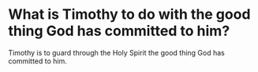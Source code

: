 # What is Timothy to do with the good thing God has committed to him?

Timothy is to guard through the Holy Spirit the good thing God has committed to him.
